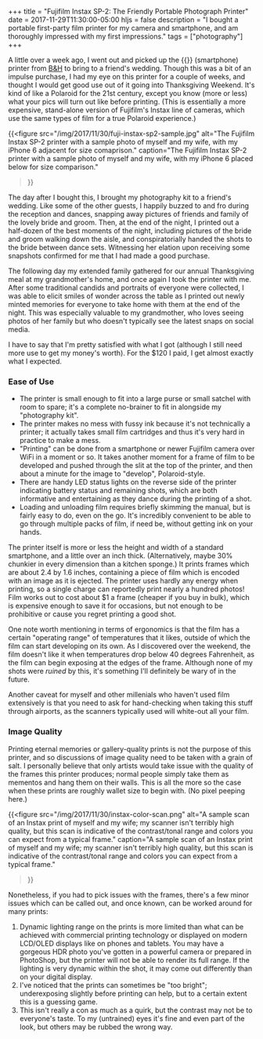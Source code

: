 +++
title = "Fujifilm Instax SP-2: The Friendly Portable Photograph Printer"
date = 2017-11-29T11:30:00-05:00
hljs = false
description = "I bought a portable first-party film printer for my camera and smartphone, and am thoroughly impressed with my first impressions."
tags = ["photography"]
+++

A little over a week ago, I went out and picked up the {{<asin asin="B01GTKG6RA" text="Fujifilm Instax SP-2">}} (smartphone) printer from [B&H](https://www.bhphotovideo.com/) to bring to a friend's wedding.
Though this was a bit of an impulse purchase, I had my eye on this printer for a couple of weeks, and thought I would get good use out of it going into Thanksgiving Weekend. It's kind of like a Polaroid for the 21st century, except you know (more or less) what your pics will turn out like before printing. (This is essentially a more expensive, stand-alone version of Fujifilm's Instax line of cameras, which use the same types of film for a true Polaroid experience.)


{{<figure src="/img/2017/11/30/fuji-instax-sp2-sample.jpg"
          alt="The Fujifilm Instax SP-2 printer with a sample photo of myself and my wife, with my iPhone 6 adjacent for size comaprison."
          caption="The Fujifilm Instax SP-2 printer with a sample photo of myself and my wife, with my iPhone 6 placed below for size comparison."
>}}

The day after I bought this, I brought my photography kit to a friend's wedding. Like some of the other guests, I happily buzzed to and fro during the reception and dances, snapping away pictures of friends and family of the lovely bride and groom. Then, at the end of the night, I printed out a half-dozen of the best moments of the night, including pictures of the bride and groom walking down the aisle, and conspiratorially handed the shots to the bride between dance sets. Witnessing her elation upon receiving some snapshots confirmed for me that I had made a good purchase.

The following day my extended family gathered for our annual Thanksgiving meal at my grandmother's home, and once again I took the printer with me. After some traditional candids and portraits of everyone were collected, I was able to elicit smiles of wonder across the table as I printed out newly minted memories for everyone to take home with them at the end of the night. This was especially valuable to my grandmother, who loves seeing photos of her family but who doesn't typically see the latest snaps on social media.

I have to say that I'm pretty satisfied with what I got (although I still need more use to get my money's worth). For the $120 I paid, I get almost exactly what I expected.

### Ease of Use

* The printer is small enough to fit into a large purse or small satchel with room to spare; it's a complete no-brainer to fit in alongside my "photography kit".
* The printer makes no mess with fussy ink because it's not technically a printer; it actually takes small film cartridges and thus it's very hard in practice to make a mess.
* "Printing" can be done from a smartphone or newer Fujifilm camera over WiFi in a moment or so. It takes another moment for a frame of film to be developed and pushed through the slit at the top of the printer, and then about a minute for the image to "develop", Polaroid-style.
* There are handy LED status lights on the reverse side of the printer indicating battery status and remaining shots, which are both informative and entertaining as they dance during the printing of a shot.
* Loading and unloading film requires briefly skimming the manual, but is fairly easy to do, even on the go. It's incredibly convenient to be able to go through multiple packs of film, if need be, without getting ink on your hands.

The printer itself is more or less the height and width of a standard smartphone, and a little over an inch thick. (Alternatively, maybe 30% chunkier in every dimension than a kitchen sponge.) It prints frames which are about 2.4 by 1.6 inches, containing a piece of film which is encoded with an image as it is ejected. The printer uses hardly any energy when printing, so a single charge can reportedly print nearly a hundred photos! Film works out to cost about $1 a frame (cheaper if you buy in bulk), which is expensive enough to save it for occasions, but not enough to be prohibitive or cause you regret printing a good shot.

One note worth mentioning in terms of ergonomics is that the film has a certain "operating range" of temperatures that it likes, outside of which the film can start developing on its own. As I discovered over the weekend, the film doesn't like it when temperatures drop below 40 degrees Fahrenheit, as the film can begin exposing at the edges of the frame. Although none of my shots were _ruined_ by this, it's something I'll definitely be wary of in the future.

Another caveat for myself and other millenials who haven't used film extensively is that you need to ask for hand-checking when taking this stuff through airports, as the scanners typically used will white-out all your film.

### Image Quality

Printing eternal memories or gallery-quality prints is not the purpose of this printer, and so discussions of image quality need to be taken with a grain of salt. I personally believe that only artists would take issue with the quality of the frames this printer produces; normal people simply take them as mementos and hang them on their walls. This is all the more so the case when these prints are roughly wallet size to begin with. (No pixel peeping here.)


{{<figure src="/img/2017/11/30/instax-color-scan.png"
          alt="A sample scan of an Instax print of myself and my wife; my scanner isn't terribly high quality, but this scan is indicative of the contrast/tonal range and colors you can expect from a typical frame."
          caption="A sample scan of an Instax print of myself and my wife; my scanner isn't terribly high quality, but this scan is indicative of the contrast/tonal range and colors you can expect from a typical frame."
>}}

Nonetheless, if you had to pick issues with the frames, there's a few minor issues which can be called out, and once known, can be worked around for many prints:

1. Dynamic lighting range on the prints is more limited than what can be achieved with commercial printing technology or displayed on modern LCD/OLED displays like on phones and tablets. You may have a gorgeous HDR photo you've gotten in a powerful camera or prepared in PhotoShop, but the printer will not be able to render its full range. If the lighting is very dynamic within the shot, it may come out differently than on your digital display.
1. I've noticed that the prints can sometimes be "too bright"; underexposing slightly before printing can help, but to a certain extent this is a guessing game.
1. This isn't really a con as much as a quirk, but the contrast may not be to everyone's taste. To my (untrained) eyes it's fine and even part of the look, but others may be rubbed the wrong way.
